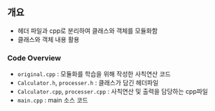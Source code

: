 ## 개요
- 헤더 파일과 cpp로 분리하여 클래스와 객체를 모듈화함 
- 클래스와 객체 내용 활용

### Code Overview  
- `original.cpp` : 모듈화를 학습을 위해 작성한 사칙연산 코드
- `Calculator.h`, `processer.h` : 클래스가 담긴 헤더파일
- `Calculator.cpp`, `processer.cpp` : 사칙연산 및 출력을 담당하는 cpp파일
- `main.cpp` : main 소스 코드
